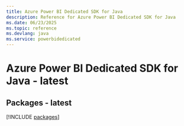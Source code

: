 ```yaml
---
title: Azure Power BI Dedicated SDK for Java
description: Reference for Azure Power BI Dedicated SDK for Java
ms.date: 06/23/2025
ms.topic: reference
ms.devlang: java
ms.service: powerbidedicated
---
```

# Azure Power BI Dedicated SDK for Java - latest
## Packages - latest
[!INCLUDE [packages](power-bi-dedicated-index.md)]